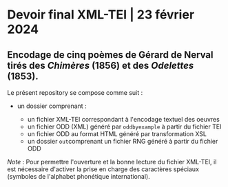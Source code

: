 # Devoir final XML-TEI | 23 février 2024

## Encodage de cinq poèmes de Gérard de Nerval tirés des _Chimères_ (1856) et des _Odelettes_ (1853).

Le présent repository se compose comme suit : 

- un dossier comprenant :
  
  - un fichier XML-TEI correspondant à l'encodage textuel des oeuvres 
  - un fichier ODD (XML) généré par `oddbyexample` à partir du fichier TEI
  - un fichier ODD au format HTML généré par transformation XSL
  - un dossier `out`comprenant un fichier RNG généré à partir du fichier ODD


*Note* : Pour permettre l'ouverture et la bonne lecture du fichier XML-TEI, il est nécessaire d'activer la prise en charge des caractères spéciaux (symboles de l'alphabet phonétique international).


